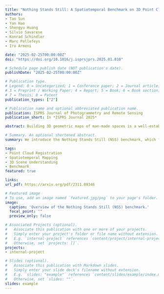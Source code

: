 ```yaml
---
title: "Nothing Stands Still: A Spatiotemporal Benchmark on 3D Point Cloud Registration Under Large Geometric and Temporal Change"
authors:
- Tao Sun
- Yan Hao
- Shengyu Huang
- Silvio Savarese
- Konrad Schindler
- Marc Pollefeys
- Iro Armeni 

date: "2025-02-25T00:00:00Z"
doi: "https://doi.org/10.1016/j.isprsjprs.2025.01.010"

# Schedule page publish date (NOT publication's date).
publishDate: "2025-02-25T00:00:00Z"

# Publication type.
# Legend: 0 = Uncategorized; 1 = Conference paper; 2 = Journal article;
# 3 = Preprint / Working Paper; 4 = Report; 5 = Book; 6 = Book section;
# 7 = Thesis; 8 = Patent
publication_types: ["2"]

# Publication name and optional abbreviated publication name.
publication: ISPRS Journal of Photogrammetry and Remote Sensing
publication_short: In *ISPRS Journal 2025*

abstract: Building 3D geometric maps of man-made spaces is a well-established and active field that is fundamental to numerous computer vision and robotics applications. However, considering the continuously evolving nature of built environments, it is essential to question the capabilities of current mapping efforts in handling temporal changes. In addition to the above, the ability to create spatiotemporal maps holds significant potential for achieving sustainability and circularity goals. Existing mapping approaches focus on small changes, such as object relocation within common living spaces or self-driving car operation in outdoor spaces; all cases where the main structure of the scene remains fixed. Consequently, these approaches fail to address more radical change in the structure of the built environment, such as on the geometry and topology of it. To promote advancements on this front, we introduce the Nothing Stands Still (NSS) benchmark, which focuses on the spatiotemporal registration of 3D scenes undergoing large spatial and temporal change, ultimately creating one coherent spatiotemporal map. Specifically, the benchmark involves registering within the same coordinate system two or more partial 3D point clouds (fragments) originating from the same scene but captured from different spatiotemporal views. In addition to the standard task of pairwise registration, we assess multi-way registration of multiple fragments that belong to the same indoor environment and any temporal stage. As part of NSS, we introduce a dataset of 3D point clouds recurrently captured in large-scale building indoor environments that are under construction or renovation. The NSS benchmark presents three scenarios of increasing difficulty, with the goal to quantify the generalization ability of point cloud registration methods over space (within one building and across buildings) and time. We conduct extensive evaluations of state-of-the-art methods on NSS over all tasks and scenarios. The results demonstrate the necessity for novel methods specifically designed to handle large spatiotemporal changes. The homepage of our benchmark is at http://nothing-stands-still.com.

# Summary. An optional shortened abstract.
summary: We introduce the Nothing Stands Still (NSS) benchmark, which focuses on the spatiotemporal registration of 3D scenes undergoing large spatial and temporal change.

tags:
- Point Cloud Registration
- Spatiotemporal Mapping
- 3D Scene Understanding
- Benchmark
featured: true

links:
url_pdf: https://arxiv.org/pdf/2311.09346

# Featured image
# To use, add an image named `featured.jpg/png` to your page's folder. 
image:
  caption: 'Overview of the Nothing Stands Still (NSS) benchmark.'
  focal_point: ""
  preview_only: false

# Associated Projects (optional).
#   Associate this publication with one or more of your projects.
#   Simply enter your project's folder or file name without extension.
#   E.g. `internal-project` references `content/project/internal-project/index.md`.
#   Otherwise, set `projects: []`.
projects:
- internal-project

# Slides (optional).
#   Associate this publication with Markdown slides.
#   Simply enter your slide deck's filename without extension.
#   E.g. `slides: "example"` references `content/slides/example/index.md`.
#   Otherwise, set `slides: ""`.
slides: example
---
```


